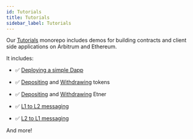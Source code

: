 ```yaml
---
id: Tutorials
title: Tutorials
sidebar_label: Tutorials
---
```


Our [Tutorials](https://github.com/OffchainLabs/arbitrum-tutorials) monorepo includes demos for building contracts and client side applications on Arbitrum and Ethereum.

It includes:

- ✅ [Deploying a simple Dapp](https://github.com/OffchainLabs/arbitrum-tutorials/tree/master/packages/demo-dapp-pet-shop)

- ✅ [Depositing](https://github.com/OffchainLabs/arbitrum-tutorials/tree/master/packages/token_deposit) and [Withdrawing](https://github.com/OffchainLabs/arbitrum-tutorials/tree/master/packages/token_withdraw) tokens

- ✅ [Depositing](https://github.com/OffchainLabs/arbitrum-tutorials/tree/master/packages/ether_deposit) and [Withdrawing](https://github.com/OffchainLabs/arbitrum-tutorials/tree/master/packages/ether_withdraw) Etner

- ✅ [L1 to L2 messaging](https://github.com/OffchainLabs/arbitrum-tutorials/tree/master/packages/greeter)
- ✅ [L2 to L1 messaging](https://github.com/OffchainLabs/arbitrum-tutorials/tree/master/packages/outbox-execute)

And more!
